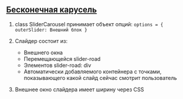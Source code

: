 ## [Бесконечная карусель](ya.ru)
1. class SliderCarousel принимает объект опций:
`options = {
   outerSlider: Внешний блок
}`
3. Слайдер состоит из:
    * Внешнего окна  
    * Перемещающейся slider-road  
    * Элементов slider-road: div
    * Автоматически добавляемого контейнера с точками, показывающего какой слайд сейчас смотрит пользователь  

1. Внешнее окно слайдера имеет ширину через CSS

